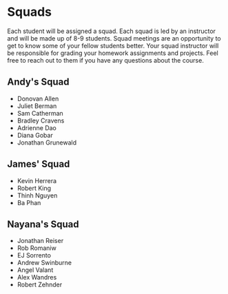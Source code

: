 # Squads

Each student will be assigned a squad. Each squad is led by an instructor and will be made up of 8-9 students. Squad meetings are an opportunity to get to know some of your fellow students better. Your squad instructor will be responsible for grading your homework assignments and projects. Feel free to reach out to them if you have any questions about the course.
## Andy's Squad

 - Donovan Allen
 - Juliet Berman
 - Sam Catherman
 - Bradley Cravens
 - Adrienne Dao
 - Diana Gobar
 - Jonathan Grunewald

## James' Squad

 - Kevin Herrera
 - Robert King
 - Thinh Nguyen
 - Ba Phan

## Nayana's Squad

 - Jonathan Reiser
 - Rob Romaniw
 - EJ Sorrento
 - Andrew Swinburne
 - Angel Valant
 - Alex Wandres
 - Robert Zehnder
































